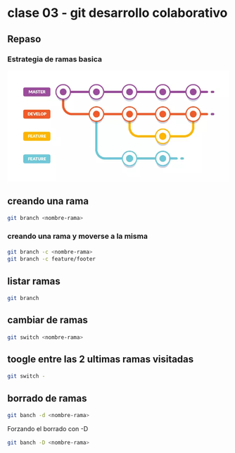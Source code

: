 # clase 03 - git desarrollo colaborativo

## Repaso

### Estrategia de ramas basica
![estructuras-ramas](_ref/estrategiaBranches.webp)

## creando una rama

```sh
git branch <nombre-rama>
```

### creando una rama y moverse a la misma

```sh
git branch -c <nombre-rama>
git branch -c feature/footer
```
## listar ramas

```sh
git branch
```

## cambiar de ramas

```sh
git switch <nombre-rama>
```

## toogle entre las 2 ultimas ramas visitadas

```sh
git switch -
```
## borrado de ramas

```sh
git banch -d <nombre-rama>
```
Forzando el borrado con -D
```sh
git banch -D <nombre-rama>
```
